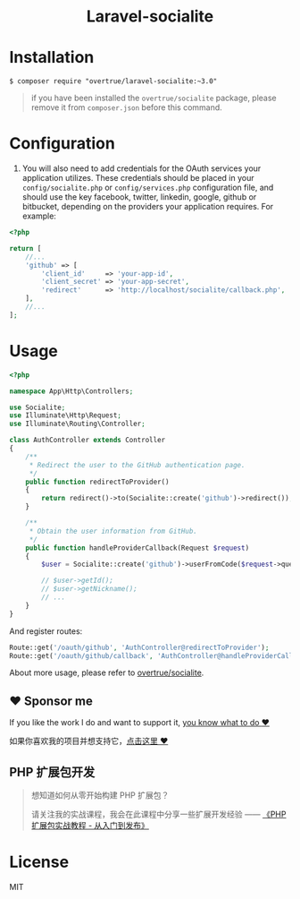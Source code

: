 <h1 align="center"> Laravel-socialite </h1>

# Installation

```
$ composer require "overtrue/laravel-socialite:~3.0"
```
> if you have been installed the `overtrue/socialite` package, please remove it from `composer.json` before this command.

# Configuration

1. You will also need to add credentials for the OAuth services your application utilizes. These credentials should be placed in your `config/socialite.php` or `config/services.php` configuration file, and should use the key facebook, twitter, linkedin, google, github or bitbucket, depending on the providers your application requires. For example:
 ```php
 <?php

 return [
     //...
     'github' => [
         'client_id'     => 'your-app-id',
         'client_secret' => 'your-app-secret',
         'redirect'      => 'http://localhost/socialite/callback.php',
     ],
     //...
 ];
 ```

# Usage

```php
<?php

namespace App\Http\Controllers;

use Socialite;
use Illuminate\Http\Request;
use Illuminate\Routing\Controller;

class AuthController extends Controller
{
    /**
     * Redirect the user to the GitHub authentication page.
     */
    public function redirectToProvider()
    {
        return redirect()->to(Socialite::create('github')->redirect());
    }

    /**
     * Obtain the user information from GitHub.
     */
    public function handleProviderCallback(Request $request)
    {
        $user = Socialite::create('github')->userFromCode($request->query('code'));

        // $user->getId();
        // $user->getNickname();
        // ...
    }
}
```

And register routes:

```php
Route::get('/oauth/github', 'AuthController@redirectToProvider');
Route::get('/oauth/github/callback', 'AuthController@handleProviderCallback');
```

About more usage, please refer to [overtrue/socialite](https://github.com/overtrue/socialite).

## :heart: Sponsor me 

If you like the work I do and want to support it, [you know what to do :heart:](https://github.com/sponsors/overtrue)

如果你喜欢我的项目并想支持它，[点击这里 :heart:](https://github.com/sponsors/overtrue)

## PHP 扩展包开发

> 想知道如何从零开始构建 PHP 扩展包？
>
> 请关注我的实战课程，我会在此课程中分享一些扩展开发经验 —— [《PHP 扩展包实战教程 - 从入门到发布》](https://learnku.com/courses/creating-package)

# License

MIT

